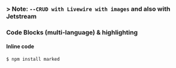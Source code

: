 ### > Note: `--CRUD with Livewire with images` and also with Jetstream

### Code Blocks (multi-language) & highlighting

#### Inline code

`$ npm install marked`
